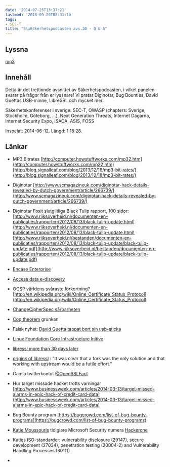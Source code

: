 ```yaml
---
date: '2014-07-25T13:37:21'
lastmod: '2018-09-26T08:31:10'
tags:
- SEC-T
title: "S\xE4kerhetspodcasten avs.30 - Q & A"
---
```

## Lyssna

[mp3](http://traffic.libsyn.com/sakerhetspodcasten/sakpodcasten_v24_2014_-_QnA_mixdown.mp3)

## Innehåll

Detta är det trettionde avsnittet av Säkerhetspodcasten, i vilket panelen svarar
på frågor från er lyssnare! Vi pratar Diginotar, Bug Bounties, David Guettas USB-minne,
LibreSSL och mycket mer.

Säkerhetskonferenser i sverige: SEC-T, OWASP (chapters: Sverige, Stockholm, Göteborg,
...), Next Generation Threats, Internet Dagarna, Internet Security Expo, ISACA, ASIS, FOSS

Inspelat: 2014-06-12. Längd: 1:18:28.

## Länkar


* MP3 Bitrates [http://computer.howstuffworks.com/mp32.htm](http://computer.howstuffworks.com/mp32.htm)  [http://blog.signalleaf.com/blog/2013/12/18/mp3-bit-rates/](http://blog.signalleaf.com/blog/2013/12/18/mp3-bit-rates/)

* Diginotar [http://www.scmagazineuk.com/diginotar-hack-details-revealed-by-dutch-government/article/266739/](http://www.scmagazineuk.com/diginotar-hack-details-revealed-by-dutch-government/article/266739/)

* Diginotar Foxit slutgiltliga Black Tulip rapport, 100 sidor: [http://www.rijksoverheid.nl/documenten-en-publicaties/rapporten/2012/08/13/black-tulip-update.html](http://www.rijksoverheid.nl/documenten-en-publicaties/rapporten/2012/08/13/black-tulip-update.html)  [http://www.rijksoverheid.nl/bestanden/documenten-en-publicaties/rapporten/2012/08/13/black-tulip-update/black-tulip-update.pdf](http://www.rijksoverheid.nl/bestanden/documenten-en-publicaties/rapporten/2012/08/13/black-tulip-update/black-tulip-update.pdf)

* [Encase Enterprise](https://www.guidancesoftware.com/products/Pages/encase-enterprise/overview.aspx)

* [Access data e-discovery](http://accessdata.com/resources/e-discovery)

* OCSP världens svåraste förkortning? [http://en.wikipedia.org/wiki/Online_Certificate_Status_Protocol](http://en.wikipedia.org/wiki/Online_Certificate_Status_Protocol)

* [ChangeCipherSpec sårbarheten](https://www.imperialviolet.org/2014/06/05/earlyccs.html)

* [Coq theorem](http://coq.inria.fr/)  grunkan

* Falsk nyhet: [David Guetta tappat bort sin usb-sticka](http://wundergroundmusic.com/david-guetta-world-tour-cancelled-after-losing-usb-containing-his-entire-set-2/)

* [Linux Foundation Core Infrastructure Initive](http://www.linuxfoundation.org/news-media/announcements/2014/05/core-infrastructure-initiative-announces-new-backers)

* [libressl more than 30 days later](http://www.openbsd.org/papers/eurobsdcon2014-libressl.html)

* [origins of libressl](http://www.tedunangst.com/flak/post/origins-of-libressl) : "It was clear that a fork was the only solution and that working with upstream would be a futile effort."

* Gamla twitterkontot [@OpenSSLFact](https://twitter.com/OpenSSLFact)

* Hur target missade hacket trotts varningar [http://www.businessweek.com/articles/2014-03-13/target-missed-alarms-in-epic-hack-of-credit-card-data](http://www.businessweek.com/articles/2014-03-13/target-missed-alarms-in-epic-hack-of-credit-card-data)

* Bug Bounty program [https://bugcrowd.com/list-of-bug-bounty-programs](https://bugcrowd.com/list-of-bug-bounty-programs)

* [Katie Moussouris](https://twitter.com/k8em0)  tidigiare Microsoft Security numera [Hackerone](https://hackerone.com/)

* Katies ISO-standarder: vulnerability disclosure (29147), secure development (27034),
penetration testing (20004-2) and Vulnerability Handling Processes (30111)

*




